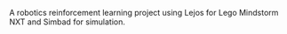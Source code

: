 A robotics reinforcement learning project using Lejos for Lego Mindstorm NXT and Simbad for simulation.